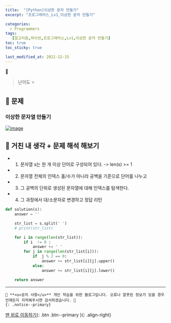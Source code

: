 ```yaml
---
title:  "[Python]이상한 문자 만들기"
excerpt: "프로그래머스_Lv1_이상한 문자 만들기"

categories:
  - Programmers
tags:
   [알고리즘,파이썬,프로그래머스,Lv1,이상한 문자 만들기]
toc: true
toc_sticky: true

last_modified_at: 2021-12-15
---
```



🚀 

> 난이도 ⭐

## 🚀 문제

### 이상한 문자열 만들기 

[![image](https://user-images.githubusercontent.com/52389219/146224430-0bf9ef10-b48f-4500-9fa6-b4ceb79b52ff.PNG)](https://user-images.githubusercontent.com/52389219/146224430-0bf9ef10-b48f-4500-9fa6-b4ceb79b52ff.PNG)


## 🚀 거친 내 생각 + 문제 해석 해보기 

- 1. 문자열 s는 한 개 이상 단어로 구성되어 있다. -> len(s) >= 1
- 2. 문자열 전체의 인덱스 홀/수가 아니라 공백을 기준으로 단어를 나누고 
- 3. 그 공백의 단위로 생성된 문자열에 대해 인덱스를 탐색한다.
- 4. 그 과정에서 대/소문자로 변경하고 정답 리턴


```python
def solution(s):
    answer = ''

    str_list = s.split(' ')
    # print(str_list)

    for i in range(len(str_list)):
        if i  != 0 :
            answer += ' '
        for j in range(len(str_list[i])):
            if  j % 2 == 0:
                answer += str_list[i][j].upper()
            else:
                answer += str_list[i][j].lower()

    return answer
```

------



```
🌝 **<u>공지 사항</u>** 개인 학습을 위한 블로그입니다. 오류나 잘못된 정보가 있을 경우 언제든지 지적해주시면 감사하겠습니다. 🌝
{: .notice--primary} 
```

[맨 위로 이동하기](https://justdojeon.github.io/programmers/%EC%9D%B4%EC%83%81%ED%95%9C-%EB%AC%B8%EC%9E%90-%EB%A7%8C%EB%93%A4%EA%B8%B0/){: .btn .btn--primary }{: .align-right}